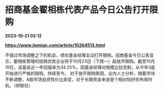 # 招商基金翟相栋代表产品今日公告打开限购

**2023-10-21 02:12**

**https://www.jiemian.com/article/10264513.html**

不错过市场调整之下的机会，绩优基金经理主动打开限购。招商基金今日公告显示，翟相栋管理的招商优势企业将于10月23日（下周一）起放开限购。截至10月19日，该基金近一年回报率为34.25%。因基金经理对规模比较克制，从今年3底开始进行严格的限购，持续至今。 对于放开限购原因，业内人士分析，随着市场不断调整，A股市场投资性价比突显，对于长期资金来说是个相对较好的布局时机。（财联社）